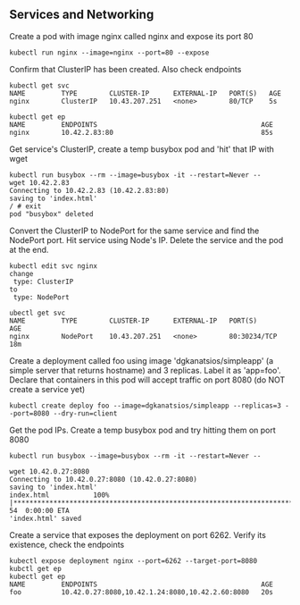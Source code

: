 ## Services and Networking

Create a pod with image nginx called nginx and expose its port 80
```
kubectl run nginx --image=nginx --port=80 --expose
```

Confirm that ClusterIP has been created. Also check endpoints
```
kubectl get svc 
NAME         TYPE        CLUSTER-IP      EXTERNAL-IP   PORT(S)   AGE
nginx        ClusterIP   10.43.207.251   <none>        80/TCP    5s

kubectl get ep      
NAME         ENDPOINTS                                         AGE
nginx        10.42.2.83:80                                     85s

```

Get service's ClusterIP, create a temp busybox pod and 'hit' that IP with wget
```
kubectl run busybox --rm --image=busybox -it --restart=Never --
wget 10.42.2.83
Connecting to 10.42.2.83 (10.42.2.83:80)
saving to 'index.html'
/ # exit
pod "busybox" deleted
```

Convert the ClusterIP to NodePort for the same service and find the NodePort port. Hit service using Node's IP. Delete the service and the pod at the end.
```
kubectl edit svc nginx
change
 type: ClusterIP
to
 type: NodePort

ubectl get svc                                                
NAME         TYPE        CLUSTER-IP      EXTERNAL-IP   PORT(S)        AGE
nginx        NodePort    10.43.207.251   <none>        80:30234/TCP   18m
```

Create a deployment called foo using image 'dgkanatsios/simpleapp' (a simple server that returns hostname) and 3 replicas. Label it as 'app=foo'. Declare that containers in this pod will accept traffic on port 8080 (do NOT create a service yet)

```
kubectl create deploy foo --image=dgkanatsios/simpleapp --replicas=3 --port=8080 --dry-run=client 
```

Get the pod IPs. Create a temp busybox pod and try hitting them on port 8080
```
kubectl run busybox --image=busybox --rm -it --restart=Never -- 

wget 10.42.0.27:8080
Connecting to 10.42.0.27:8080 (10.42.0.27:8080)
saving to 'index.html'
index.html           100% |*******************************************************************************************************|    54  0:00:00 ETA
'index.html' saved
```


Create a service that exposes the deployment on port 6262. Verify its existence, check the endpoints
```
kubectl expose deployment nginx --port=6262 --target-port=8080
kubctl get ep 
kubectl get ep
NAME         ENDPOINTS                                         AGE
foo          10.42.0.27:8080,10.42.1.24:8080,10.42.2.60:8080   20s